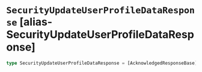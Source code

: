 # `SecurityUpdateUserProfileDataResponse` [alias-SecurityUpdateUserProfileDataResponse]
```typescript
type SecurityUpdateUserProfileDataResponse = [AcknowledgedResponseBase](./AcknowledgedResponseBase.md);
```
